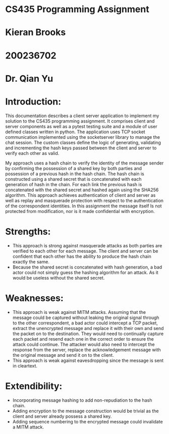# CS435 Programming Assignment
# Kieran Brooks
# 200236702
# Dr. Qian Yu 

# Introduction:

This documentation describes a client server application to implement my solution to the CS435 programming assignment.  It comprises client and server components as well as a pytest testing suite and a module of user defined classes written in python.  The application uses TCP socket communication implemented using the socketserver library to manage the chat session.  The custom classes define the logic of generating, validating and incrementing the hash keys passed between the client and server to verify each other as valid.

My approach uses a hash chain to verify the identity of the message sender by confirming the possession of a shared key by both parties and possession of a previous hash in the hash chain.  The hash chain is constructed using a shared secret that is concatenated with each generation of hash in the chain.  For each link the previous hash is concatenated with the shared secret and hashed again using the SHA256 algorithm.  This approach achieves authentication of client and server as well as replay and masquerade protection with respect to the authentication of the correspondent identities.  In this assignment the message itself Is not protected from modification, nor is it made confidential with encryption.

# Strengths:
* This approach is strong against masquerade attacks as both parties are verified to each other for each message.  The client and server can be confident that each other has the ability to produce the hash chain exactly the same.
* Because the shared secret is concatenated with hash generation, a bad actor could not simply guess the hashing algorithm for an attack.  As it would be useless without the shared secret.

# Weaknesses:
* This approach is weak against MITM attacks.  Assuming that the message could be captured without leaking the original signal through to the other correspondent, a bad actor could intercept a TCP packet, extract the unencrypted message and replace it with their own and send the packet on to the destination.  They would need to continually capture each packet and resend each one in the correct order to ensure the attack could continue. The attacker would also need to intercept the response from the server, replace the acknowledgement message with the original message and send it on to the client.
* This approach is weak against eavesdropping since the message is sent in cleartext.

# Extendibility:
* Incorporating message hashing to add non-repudiation to the hash chain. 
* Adding encryption to the message construction would be trivial as the client and server already possess a shared key.
* Adding sequence numbering to the encrypted message could invalidate a MITM attack. 

